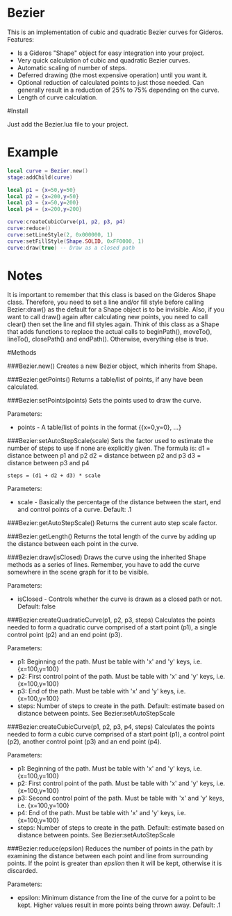 Bezier
============

This is an implementation of cubic and quadratic Bezier curves for Gideros.  Features:
* Is a Gideros "Shape" object for easy integration into your project.
* Very quick calculation of cubic and quadratic Bezier curves.
* Automatic scaling of number of steps.
* Deferred drawing (the most expensive operation) until you want it.
* Optional reduction of calculated points to just those needed.  Can generally result in a reduction of 25% to 75% depending on the curve.
* Length of curve calculation.

#Install

Just add the Bezier.lua file to your project.

# Example

```lua
local curve = Bezier.new()
stage:addChild(curve)

local p1 = {x=50,y=50}
local p2 = {x=200,y=50}
local p3 = {x=50,y=200}
local p4 = {x=200,y=200}

curve:createCubicCurve(p1, p2, p3, p4)
curve:reduce()
curve:setLineStyle(2, 0x000000, 1)
curve:setFillStyle(Shape.SOLID, 0xFF0000, 1)
curve:draw(true) -- Draw as a closed path
```

# Notes

It is important to remember that this class is based on the Gideros Shape class.  Therefore, you need to set a line and/or fill style before calling Bezier:draw() as the default for a Shape object is to be invisible.  Also, if you want to call draw() again after calculating new points, you need to call clear() then set the line and fill styles again.  Think of this class as a Shape that adds functions to replace the actual calls to beginPath(), moveTo(), lineTo(), closePath() and endPath().  Otherwise, everything else is true.

#Methods

###Bezier.new()
Creates a new Bezier object, which inherits from Shape.

###Bezier:getPoints()
Returns a table/list of points, if any have been calculated.

###Bezier:setPoints(points)
Sets the points used to draw the curve.

Parameters:
* points - A table/list of points in the format {{x=0,y=0}, ...}

###Bezier:setAutoStepScale(scale)
Sets the factor used to estimate the number of steps to use if none are explicitly given.  The formula is:
	d1 = distance between p1 and p2
	d2 = distance between p2 and p3
	d3 = distance between p3 and p4

	steps = (d1 + d2 + d3) * scale

Parameters:
* scale - Basically the percentage of the distance between the start, end and control points of a curve.  Default: .1

###Bezier:getAutoStepScale()
Returns the current auto step scale factor.

###Bezier:getLength()
Returns the total length of the curve by adding up the distance between each point in the curve.

###Bezier:draw(isClosed)
Draws the curve using the inherited Shape methods as a series of lines.  Remember, you have to add the curve somewhere in the scene graph for it to be visible.

Parameters:
* isClosed - Controls whether the curve is drawn as a closed path or not.  Default: false

###Bezier:createQuadraticCurve(p1, p2, p3, steps)
Calculates the points needed to form a quadratic curve comprised of a start point (p1), a single control point (p2) and an end point (p3).

Parameters:
* p1: Beginning of the path. Must be table with 'x' and 'y' keys, i.e. {x=100,y=100}
* p2: First control point of the path. Must be table with 'x' and 'y' keys, i.e. {x=100,y=100}
* p3: End of the path. Must be table with 'x' and 'y' keys, i.e. {x=100,y=100}
* steps: Number of steps to create in the path.  Default: estimate based on distance between points.  See Bezier:setAutoStepScale

###Bezier:createCubicCurve(p1, p2, p3, p4, steps)
Calculates the points needed to form a cubic curve comprised of a start point (p1), a control point (p2), another control point (p3) and an end point (p4).

Parameters:
* p1: Beginning of the path. Must be table with 'x' and 'y' keys, i.e. {x=100,y=100}
* p2: First control point of the path. Must be table with 'x' and 'y' keys, i.e. {x=100,y=100}
* p3: Second control point of the path. Must be table with 'x' and 'y' keys, i.e. {x=100,y=100}
* p4: End of the path. Must be table with 'x' and 'y' keys, i.e. {x=100,y=100}
* steps: Number of steps to create in the path.  Default: estimate based on distance between points.  See Bezier:setAutoStepScale

###Bezier:reduce(epsilon)
Reduces the number of points in the path by examining the distance between each point and line from surrounding points.  If the point is greater than *epsilon* then it will be kept, otherwise it is discarded.

Parameters:
* epsilon: Minimum distance from the line of the curve for a point to be kept.  Higher values result in more points being thrown away.  Default: .1




